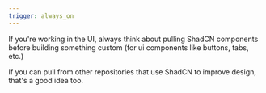 ```yaml
---
trigger: always_on
---
```


If you're working in the UI, always think about pulling ShadCN components before building something custom (for ui components like buttons, tabs, etc.)

If you can pull from other repositories that use ShadCN to improve design, that's a good idea too.